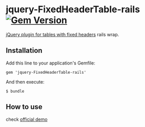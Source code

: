 jquery-FixedHeaderTable-rails [![Gem Version][version-badge]][rubygems]
================

[jQuery plugin for tables with fixed headers](https://github.com/markmalek/Fixed-Header-Table) rails wrap.

## Installation

Add this line to your application's Gemfile:

    gem 'jquery-FixedHeaderTable-rails'

And then execute:

    $ bundle

## How to use

check [official demo](http://www.fixedheadertable.com)

[version-badge]: https://badge.fury.io/rb/jquery-FixedHeaderTable-rails.svg
[rubygems]: https://rubygems.org/gems/jquery-FixedHeaderTable-rails
